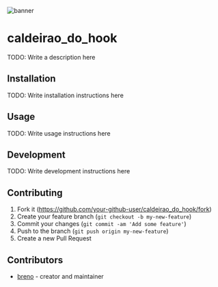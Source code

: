 ![banner](https://i.imgur.com/hVZZZ0p.png "banner")

# caldeirao_do_hook

TODO: Write a description here

## Installation

TODO: Write installation instructions here

## Usage

TODO: Write usage instructions here

## Development

TODO: Write development instructions here

## Contributing

1. Fork it (<https://github.com/your-github-user/caldeirao_do_hook/fork>)
2. Create your feature branch (`git checkout -b my-new-feature`)
3. Commit your changes (`git commit -am 'Add some feature'`)
4. Push to the branch (`git push origin my-new-feature`)
5. Create a new Pull Request

## Contributors

- [breno](https://github.com/your-github-user) - creator and maintainer
